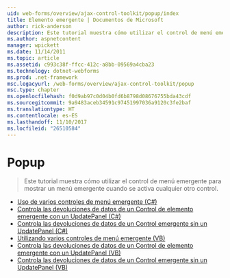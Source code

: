 ```yaml
---
uid: web-forms/overview/ajax-control-toolkit/popup/index
title: Elemento emergente | Documentos de Microsoft
author: rick-anderson
description: Este tutorial muestra cómo utilizar el control de menú emergente para mostrar un menú emergente cuando se activa cualquier otro control.
ms.author: aspnetcontent
manager: wpickett
ms.date: 11/14/2011
ms.topic: article
ms.assetid: c993c38f-ffcc-412c-a8bb-09569a4cba23
ms.technology: dotnet-webforms
ms.prod: .net-framework
msc.legacyurl: /web-forms/overview/ajax-control-toolkit/popup
msc.type: chapter
ms.openlocfilehash: f0d9ab97c0d04b0fd6b8798d08676755bda43cdf
ms.sourcegitcommit: 9a9483aceb34591c97451997036a9120c3fe2baf
ms.translationtype: HT
ms.contentlocale: es-ES
ms.lasthandoff: 11/10/2017
ms.locfileid: "26510584"
---
```

<a name="popup"></a>Popup
====================
> Este tutorial muestra cómo utilizar el control de menú emergente para mostrar un menú emergente cuando se activa cualquier otro control.


- [Uso de varios controles de menú emergente (C#)](using-multiple-popup-controls-cs.md)
- [Controla las devoluciones de datos de un Control de elemento emergente con un UpdatePanel (C#)](handling-postbacks-from-a-popup-control-with-an-updatepanel-cs.md)
- [Controla las devoluciones de datos de un Control emergente sin un UpdatePanel (C#)](handling-postbacks-from-a-popup-control-without-an-updatepanel-cs.md)
- [Utilizando varios controles de menú emergente (VB)](using-multiple-popup-controls-vb.md)
- [Controla las devoluciones de datos de un Control de elemento emergente con un UpdatePanel (VB)](handling-postbacks-from-a-popup-control-with-an-updatepanel-vb.md)
- [Controla las devoluciones de datos de un Control emergente sin un UpdatePanel (VB)](handling-postbacks-from-a-popup-control-without-an-updatepanel-vb.md)
